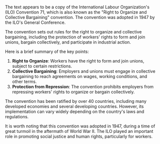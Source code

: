 The text appears to be a copy of the International Labour Organization's (ILO) Convention 71, which is also known as the "Right to Organize and Collective Bargaining" convention. The convention was adopted in 1947 by the ILO's General Conference.

The convention sets out rules for the right to organize and collective bargaining, including the protection of workers' rights to form and join unions, bargain collectively, and participate in industrial action.

Here is a brief summary of the key points:

1. **Right to Organize**: Workers have the right to form and join unions, subject to certain restrictions.
2. **Collective Bargaining**: Employers and unions must engage in collective bargaining to reach agreements on wages, working conditions, and other terms.
3. **Protection from Repression**: The convention prohibits employers from repressing workers' rights to organize or bargain collectively.

The convention has been ratified by over 40 countries, including many developed economies and several developing countries. However, its implementation can vary widely depending on the country's laws and regulations.

It is worth noting that this convention was adopted in 1947, during a time of great turmoil in the aftermath of World War II. The ILO played an important role in promoting social justice and human rights, particularly for workers.